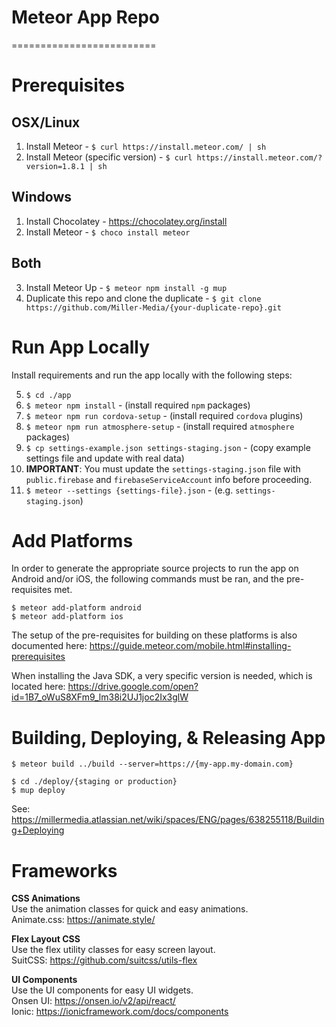 # Meteor App Repo
=========================

Prerequisites
==========

## OSX/Linux
1. Install Meteor - `$ curl https://install.meteor.com/ | sh`
2. Install Meteor (specific version) - `$ curl https://install.meteor.com/?version=1.8.1 | sh`

## Windows 
1. Install Chocolatey - https://chocolatey.org/install
2. Install Meteor - `$ choco install meteor`  

## Both

3. Install Meteor Up - `$ meteor npm install -g mup`  
4. Duplicate this repo and clone the duplicate - `$ git clone https://github.com/Miller-Media/{your-duplicate-repo}.git`

Run App Locally
==========

Install requirements and run the app locally with the following steps:

5. `$ cd ./app`  
6. `$ meteor npm install` - (install required `npm` packages)
7. `$ meteor npm run cordova-setup` - (install required `cordova` plugins)
8. `$ meteor npm run atmosphere-setup` - (install required `atmosphere` packages)
9. `$ cp settings-example.json settings-staging.json` - (copy example settings file and update with real data)
10. **IMPORTANT**: You must update the `settings-staging.json` file with `public.firebase` and `firebaseServiceAccount` info before proceeding. 
11. `$ meteor --settings {settings-file}.json` - (e.g. `settings-staging.json`)

Add Platforms
==========

In order to generate the appropriate source projects to run the app on Android and/or iOS, the following commands must be ran, and the pre-requisites met.

`$ meteor add-platform android`   
`$ meteor add-platform ios`

The setup of the pre-requisites for building on these platforms is also documented here: https://guide.meteor.com/mobile.html#installing-prerequisites

When installing the Java SDK, a very specific version is needed, which is located here:
https://drive.google.com/open?id=1B7_oWuS8XFm9_lm38i2UJ1joc2Ix3glW

Building, Deploying, & Releasing App
==========

```
$ meteor build ../build --server=https://{my-app.my-domain.com}
```

```
$ cd ./deploy/{staging or production}
$ mup deploy
```

See: https://millermedia.atlassian.net/wiki/spaces/ENG/pages/638255118/Building+Deploying

Frameworks
==========

**CSS Animations**  
Use the animation classes for quick and easy animations.  
Animate.css: https://animate.style/

**Flex Layout CSS**  
Use the flex utility classes for easy screen layout.  
SuitCSS: https://github.com/suitcss/utils-flex

**UI Components**  
Use the UI components for easy UI widgets.  
Onsen UI: https://onsen.io/v2/api/react/  
Ionic: https://ionicframework.com/docs/components  